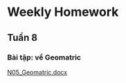 

<h1> Weekly Homework </h1>


<h2> Tuần 8 </h2>

<h3> Bài tập: về Geomatric<br> </h3>

<a href="N05_Geomatric.docx">
  N05_Geomatric.docx
</a>
